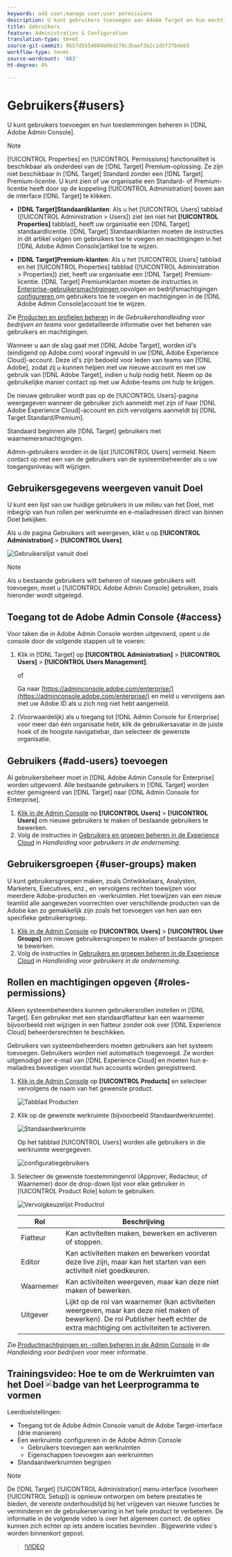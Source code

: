 ```yaml
---
keywords: add user;manage user;user permissions
description: U kunt gebruikers toevoegen aan Adobe Target en hun machtigingen beheren in de Adobe Admin Console.
title: Gebruikers
feature: Administration & Configuration
translation-type: tm+mt
source-git-commit: 9b57d5554884b06d278c3baef3b2c1d5f37bdeb5
workflow-type: tm+mt
source-wordcount: '863'
ht-degree: 0%

---
```



# Gebruikers{#users}

U kunt gebruikers toevoegen en hun toestemmingen beheren in [!DNL Adobe Admin Console].

>[!NOTE]
>
>[!UICONTROL Properties] en  [!UICONTROL Permissions] functionaliteit is beschikbaar als onderdeel van de  [!DNL Target] Premium-oplossing. Ze zijn niet beschikbaar in [!DNL Target] Standard zonder een [!DNL Target] Premium-licentie.
>U kunt zien of uw organisatie een Standard- of Premium-licentie heeft door op de koppeling [!UICONTROL Administration] boven aan de interface [!DNL Target] te klikken.
>
>* **[!DNL Target]Standaardklanten**: Als u het  [!UICONTROL Users] tabblad ([!UICONTROL Administration > Users]) ziet (en niet het  **[!UICONTROL Properties]** tabblad), heeft uw organisatie een  [!DNL Target] standaardlicentie. [!DNL Target] Standaardklanten moeten de instructies in dit artikel volgen om gebruikers toe te voegen en machtigingen in het  [!DNL Adobe Admin Console]artikel toe te wijzen.
   >
   >
* **[!DNL Target]Premium-klanten**: Als u het  [!UICONTROL Users] tabblad en het  [!UICONTROL Properties] tabblad ([!UICONTROL Administration > Properties]) ziet, heeft uw organisatie een  [!DNL Target] Premium-licentie. [!DNL Target] Premiumklanten moeten de instructies in  [Enterprise-gebruikersmachtigingen ](/help/administrating-target/c-user-management/property-channel/property-channel.md) opvolgen en bedrijfsmachtigingen  [configureren ](/help/administrating-target/c-user-management/property-channel/properties-overview.md) om gebruikers toe te voegen en machtigingen in de  [!DNL Adobe Admin Console]account toe te wijzen.
>
>
Zie [Producten en profielen beheren](https://helpx.adobe.com/enterprise/using/manage-products-and-profiles.html) in de *Gebruikershandleiding voor bedrijven en teams* voor gedetailleerde informatie over het beheren van gebruikers en machtigingen.

Wanneer u aan de slag gaat met [!DNL Adobe Target], worden id&#39;s (eindigend op Adobe.com) vooraf ingevuld in uw [!DNL Adobe Experience Cloud]-account. Deze id&#39;s zijn bedoeld voor leden van teams van [!DNL Adobe], zodat zij u kunnen helpen met uw nieuwe account en met uw gebruik van [!DNL Adobe Target], indien u hulp nodig hebt. Neem op de gebruikelijke manier contact op met uw Adobe-teams om hulp te krijgen.

De nieuwe gebruiker wordt pas op de [!UICONTROL Users]-pagina weergegeven wanneer de gebruiker zich aanmeldt met zijn of haar [!DNL Adobe Experience Cloud]-account en zich vervolgens aanmeldt bij [!DNL Target Standard/Premium].

Standaard beginnen alle [!DNL Target] gebruikers met waarnemersmachtigingen.

Admin-gebruikers worden in de lijst [!UICONTROL Users] vermeld. Neem contact op met een van de gebruikers van de systeembeheerder als u uw toegangsniveau wilt wijzigen.

## Gebruikersgegevens weergeven vanuit Doel

U kunt een lijst van uw huidige gebruikers in uw milieu van het Doel, met inbegrip van hun rollen per werkruimte en e-mailadressen direct van binnen Doel bekijken.

Als u de pagina Gebruikers wilt weergeven, klikt u op **[!UICONTROL Administration]** > **[!UICONTROL Users]**.

![Gebruikerslijst vanuit doel](/help/administrating-target/c-user-management/c-user-management/assets/user-list-target.png)

>[!NOTE]
>
>Als u bestaande gebruikers wilt beheren of nieuwe gebruikers wilt toevoegen, moet u [!UICONTROL Adobe Admin Console] gebruiken, zoals hieronder wordt uitgelegd.

## Toegang tot de Adobe Admin Console {#access}

Voor taken die in Adobe Admin Console worden uitgevoerd, opent u de console door de volgende stappen uit te voeren:

1. Klik in [!DNL Target] op **[!UICONTROL Administration]** > **[!UICONTROL Users]** > **[!UICONTROL Users Management]**.

   of

   Ga naar [https://adminconsole.adobe.com/enterprise/](https://adminconsole.adobe.com/enterprise/) en meld u vervolgens aan met uw Adobe ID als u zich nog niet hebt aangemeld.

1. (Voorwaardelijk) als u toegang tot [!DNL Admin Console for Enterprise] voor meer dan één organisatie hebt, klik de gebruikersavatar in de juiste hoek of de hoogste navigatiebar, dan selecteer de gewenste organisatie.

## Gebruikers {#add-users} toevoegen

Al gebruikersbeheer moet in [!DNL Adobe Admin Console for Enterprise] worden uitgevoerd. Alle bestaande gebruikers in [!DNL Target] worden echter gemigreerd van [!DNL Target] naar [!DNL Admin Console for Enterprise].

1. [Klik in de Admin Console](/help/administrating-target/c-user-management/c-user-management/user-management.md#section_79796E0227D048F59BAE0AB02E544EBE) op  **[!UICONTROL Users]** >  **[!UICONTROL Users]** om nieuwe gebruikers te maken of bestaande gebruikers te bewerken.
1. Volg de instructies in [Gebruikers en groepen beheren in de Experience Cloud](https://helpx.adobe.com/enterprise/help/users.html) in *Handleiding voor gebruikers in de onderneming*.

## Gebruikersgroepen {#user-groups} maken

U kunt gebruikersgroepen maken, zoals Ontwikkelaars, Analysten, Marketers, Executives, enz., en vervolgens rechten toewijzen voor meerdere Adobe-producten en -werkruimten. Het toewijzen van een nieuw teamlid alle aangewezen voorrechten over verschillende producten van de Adobe kan zo gemakkelijk zijn zoals het toevoegen van hen aan een specifieke gebruikersgroep.

1. [Klik in de Admin Console](/help/administrating-target/c-user-management/c-user-management/user-management.md#section_79796E0227D048F59BAE0AB02E544EBE) op  **[!UICONTROL Users]** >  **[!UICONTROL User Groups]** om nieuwe gebruikersgroepen te maken of bestaande groepen te bewerken.
1. Volg de instructies in [Gebruikers en groepen beheren in de Experience Cloud](https://helpx.adobe.com/enterprise/help/users.html) in *Handleiding voor gebruikers in de onderneming*.

## Rollen en machtigingen opgeven {#roles-permissions}

Alleen systeembeheerders kunnen gebruikersrollen instellen in [!DNL Target]. Een gebruiker met een standaardfiatteur kan een waarnemer bijvoorbeeld niet wijzigen in een fiatteur zonder ook over [!DNL Experience Cloud] beheerdersrechten te beschikken.

Gebruikers van systeembeheerders moeten gebruikers aan het systeem toevoegen. Gebruikers worden niet automatisch toegevoegd. Ze worden uitgenodigd per e-mail van [!DNL Experience Cloud] en moeten hun e-mailadres bevestigen voordat hun accounts worden geregistreerd.

1. [Klik in de Admin Console](/help/administrating-target/c-user-management/c-user-management/user-management.md#section_79796E0227D048F59BAE0AB02E544EBE) op  **[!UICONTROL Products]** en selecteer vervolgens de naam van het gewenste product.

   ![Tabblad Producten](/help/administrating-target/c-user-management/c-user-management/assets/workspace-publisher.png)

1. Klik op de gewenste werkruimte (bijvoorbeeld Standaardwerkruimte).

   ![Standaardwerkruimte](/help/administrating-target/c-user-management/c-user-management/assets/default-workspace-new.png)

   Op het tabblad [!UICONTROL Users] worden alle gebruikers in die werkruimte weergegeven.

   ![configuratiegebruikers](/help/administrating-target/c-user-management/c-user-management/assets/configuration_users-new-publisher.png)

1. Selecteer de gewenste toestemmingenrol (Approver, Redacteur, of Waarnemer) door de drop-down lijst voor elke gebruiker in [!UICONTROL Product Role] kolom te gebruiken.

   ![Vervolgkeuzelijst Productrol](/help/administrating-target/c-user-management/c-user-management/assets/product-role-new.png)

   | Rol | Beschrijving |
   |--- |--- |
   | Fiatteur | Kan activiteiten maken, bewerken en activeren of stoppen. |
   | Editor | Kan activiteiten maken en bewerken voordat deze live zijn, maar kan het starten van een activiteit niet goedkeuren. |
   | Waarnemer | Kan activiteiten weergeven, maar kan deze niet maken of bewerken. |
   | Uitgever | Lijkt op de rol van waarnemer (kan activiteiten weergeven, maar kan deze niet maken of bewerken). De rol Publisher heeft echter de extra machtiging om activiteiten te activeren. |

Zie [Productmachtigingen en -rollen beheren in de Admin Console](https://helpx.adobe.com/enterprise/help/manage-permissions-and-roles.html) in de *Handleiding voor bedrijven* voor meer informatie.

## Trainingsvideo: Hoe te om de Werkruimten van het Doel ![badge van het Leerprogramma](/help/assets/tutorial.png) te vormen

Leerdoelstellingen:

* Toegang tot de Adobe Admin Console vanuit de Adobe Target-interface (drie manieren)
* Een werkruimte configureren in de Adobe Admin Console
   * Gebruikers toevoegen aan werkruimten
   * Eigenschappen toevoegen aan werkruimten
* Standaardwerkruimten begrijpen

>[!NOTE]
>
>De [!DNL Target] [!UICONTROL Administration] menu-interface (voorheen [!UICONTROL Setup]) is opnieuw ontworpen om betere prestaties te bieden, de vereiste onderhoudstijd bij het vrijgeven van nieuwe functies te verminderen en de gebruikerservaring in het hele product te verbeteren. De informatie in de volgende video is over het algemeen correct. de opties kunnen zich echter op iets andere locaties bevinden . Bijgewerkte video&#39;s worden binnenkort gepost.

>[!VIDEO](https://video.tv.adobe.com/v/19463/)
